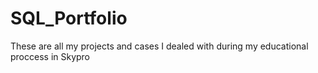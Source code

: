 # SQL_Portfolio
These are all my projects and cases I dealed with during my educational proccess in Skypro
